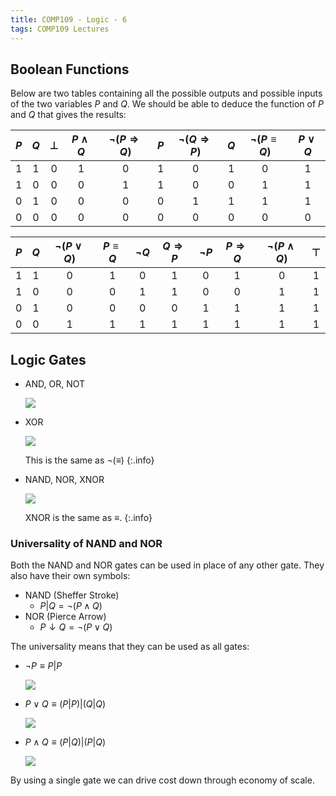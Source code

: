 ```yaml
---
title: COMP109 - Logic - 6
tags: COMP109 Lectures
---
```

## Boolean Functions
Below are two tables containing all the possible outputs and possible inputs of the two variables $P$ and $Q$. We should be able to deduce the function of $P$ and $Q$ that gives the results:

| $P$ | $Q$ | $\bot$ | $P\wedge Q$ | $\neg(P\Rightarrow Q)$ | $P$ | $\neg(Q\Rightarrow P)$ | $Q$ | $\neg(P\equiv Q)$ | $P\vee Q$ |
| :-: | :-: | :-: | :-: | :-: | :-: | :-: | :-: | :-: | :-: |
| 1 | 1 | 0 | 1 | 0 | 1 | 0 | 1 | 0 | 1 |
| 1 | 0 | 0 | 0 | 1 | 1 | 0 | 0 | 1 | 1 |
| 0 | 1 | 0 | 0 | 0 | 0 | 1 | 1 | 1 | 1 |
| 0 | 0 | 0 | 0 | 0 | 0 | 0 | 0 | 0 | 0 |

| $P$ | $Q$ | $\neg(P\vee Q)$ | $P\equiv Q$ | $\neg Q$ | $Q\Rightarrow P$ | $\neg P$ | $P\Rightarrow Q$ | $\neg(P\wedge Q)$ | $\top$ |
| :-: | :-: | :-: | :-: | :-: | :-: | :-: | :-: | :-: | :-: |
| 1 | 1 | 0 | 1 | 0 | 1 | 0 | 1 | 0 | 1 |
| 1 | 0 | 0 | 0 | 1 | 1 | 0 | 0 | 1 | 1 |
| 0 | 1 | 0 | 0 | 0 | 0 | 1 | 1 | 1 | 1 |
| 0 | 0 | 1 | 1 | 1 | 1 | 1 | 1 | 1 | 1 |

## Logic Gates
* AND, OR, NOT

	![]({{site.baseurl}}/assets/COMP109/Lectures/2020-12-07-2-1.svg)
* XOR

	![]({{site.baseurl}}/assets/COMP109/Lectures/2020-12-07-2-2.svg)
	
	This is the same as $\neg(\equiv)$
	{:.info}
* NAND, NOR, XNOR

	![]({{site.baseurl}}/assets/COMP109/Lectures/2020-12-07-2-3.svg)
	
	XNOR is the same as $\equiv$.
	{:.info}

### Universality of NAND and NOR
Both the NAND and NOR gates can be used in place of any other gate. They also have their own symbols:

* NAND (Sheffer Stroke)
	* $P\vert Q=\neg(P\wedge Q)$
* NOR (Pierce Arrow)
	* $P\downarrow Q=\neg(P\vee Q)$
	
The universality means that they can be used as all gates:

* $\neg P \equiv P\vert P$

	![]({{site.baseurl}}/assets/COMP109/Lectures/2020-12-07-2-4.svg)
* $P\vee Q\equiv (P\vert P)\vert(Q\vert Q)$

	![]({{site.baseurl}}/assets/COMP109/Lectures/2020-12-07-2-5.svg)
* $P\wedge Q\equiv (P\vert Q)\vert(P\vert Q)$

	![]({{site.baseurl}}/assets/COMP109/Lectures/2020-12-07-2-6.svg)
	
By using a single gate we can drive cost down through economy of scale.